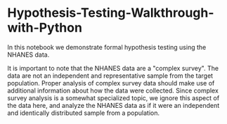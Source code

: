 # Hypothesis-Testing-Walkthrough-with-Python




In this notebook we demonstrate formal hypothesis testing using the NHANES data.

It is important to note that the NHANES data are a "complex survey".  The data are not an independent and representative sample from the target population.  Proper analysis of complex survey data should make use of additional information about how the data were collected.  Since complex survey analysis is a somewhat specialized topic, we ignore this aspect of the data here, and analyze the NHANES data as if it were an independent and identically distributed sample from a population.
